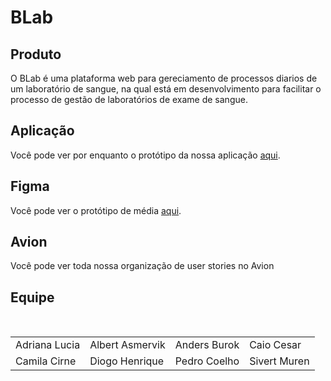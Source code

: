 # BLab

## Produto
O BLab é uma plataforma web para gereciamento de processos diarios de um laboratório de sangue, na qual está em desenvolvimento para facilitar o processo de gestão de laboratórios de exame de sangue.

## Aplicação  
<p>Você pode ver por enquanto o protótipo da nossa aplicação <a href= "https://www.figma.com/proto/UtY0PrtheYUmGJx37DKvXu/Laborat%C3%B3rio-de-Exame-de-Sangue?node-id=4-191&starting-point-node-id=4%3A191&t=wqQetzHHhzoKLYZB-1">aqui</a>.</p>

## Figma
<p>Você pode ver o protótipo de média <a href="https://www.figma.com/file/jvqSMSIrjMxfqVUOSmbXqs/CarTradeo-(Copy)?node-id=0%3A1&t=hzanEqdFZqAIZIWk-1">aqui</a>.</p>

## Avion
<p>Você pode ver toda nossa organização de user stories no Avion </p>

## Equipe

<table>
  <tr>
	    <td>
			Adriana Lucia
			<br />
	    </td>
      <td>
      Albert Asmervik
			<br />
	    </td>
      <td>
       Anders Burok
			<br/>
	    </td>
	    <td>
			Caio Cesar 
			<br />
	    </td>
   </tr>
   <tr>
	    <td>
		  Camila Cirne
			<br />
	    </td>
      <td>
		  Diogo Henrique
			<br />
	    </td>
	    <td>
			Pedro Coelho
			<br/>
	    </td>
	   <td>
       Sivert Muren
   </td>
			<br/>

  </tr>
 </table>
